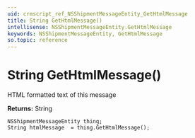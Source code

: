 ```yaml
---
uid: crmscript_ref_NSShipmentMessageEntity_GetHtmlMessage
title: String GetHtmlMessage()
intellisense: NSShipmentMessageEntity.GetHtmlMessage
keywords: NSShipmentMessageEntity, GetHtmlMessage
so.topic: reference
---
```


# String GetHtmlMessage()

HTML formatted text of this message

**Returns:** String

```crmscript
NSShipmentMessageEntity thing;
String htmlMessage  = thing.GetHtmlMessage();
```


